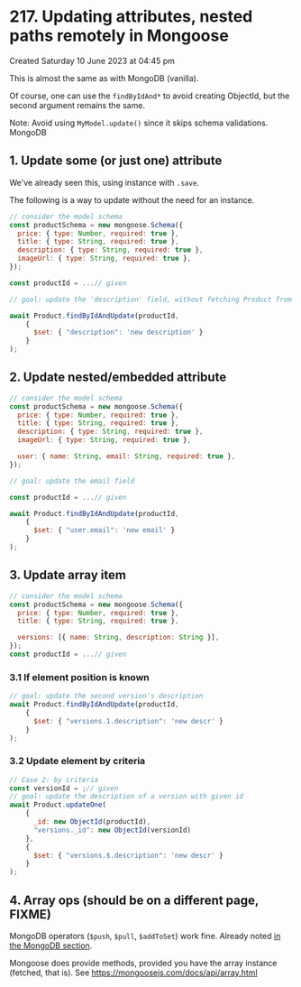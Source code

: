 # 217. Updating attributes, nested paths remotely in Mongoose
Created Saturday 10 June 2023 at 04:45 pm

This is almost the same as with MongoDB (vanilla).

Of course, one can use the `findByIdAnd*` to avoid creating ObjectId, but the second argument remains the same.

Note: Avoid using `MyModel.update()` since it skips schema validations. MongoDB

## 1. Update some (or just one) attribute
We've already seen this, using instance with `.save`.

The following is a way to update without the need for an instance.
```js
// consider the model schema
const productSchema = new mongoose.Schema({
  price: { type: Number, required: true },
  title: { type: String, required: true },
  description: { type: String, required: true },
  imageUrl: { type: String, required: true },
});

const productId = ...// given

// goal: update the 'description' field, without fetching Product from db

await Product.findByIdAndUpdate(productId, 
	{
	  $set: { "description": 'new description' }
	}
);
```


## 2. Update nested/embedded attribute
```js
// consider the model schema
const productSchema = new mongoose.Schema({
  price: { type: Number, required: true },
  title: { type: String, required: true },
  description: { type: String, required: true },
  imageUrl: { type: String, required: true },

  user: { name: String, email: String, required: true },
});

// goal: update the email field

const productId = ...// given

await Product.findByIdAndUpdate(productId, 
	{
	  $set: { "user.email": 'new email' }
	}
);
```


## 3. Update array item
```js
// consider the model schema
const productSchema = new mongoose.Schema({
  price: { type: Number, required: true },
  title: { type: String, required: true },

  versions: [{ name: String, description: String }],
});
const productId = ...// given
```

### 3.1 If element position is known
```js
// goal: update the second version's description
await Product.findByIdAndUpdate(productId, 
	{
	  $set: { "versions.1.description": 'new descr' }
	}
);
```
### 3.2 Update element by criteria
```js
// Case 2: by criteria
const versionId = ;// given
// goal: update the description of a version with given id
await Product.updateOne(
	{ 
	  _id: new ObjectId(productId), 
	  "versions._id": new ObjectId(versionId)
	},
	{
	  $set: { "versions.$.description": 'new descr' }
	}
);
```


## 4. Array ops (should be on a different page, FIXME)
MongoDB operators (`$push`, `$pull`, `$addToSet`) work fine. Already noted [in the MongoDB section](obsidian://open?vault=nodejs-notes&file=home%2F4_resource_itineraries%2F2_Node_js_complete_guide_academind%2F12_Working_with_NoSQL_and_MongoDB%2F190_Mongodb_array_ops).

Mongoose does provide methods, provided you have the array instance (fetched, that is). See https://mongoosejs.com/docs/api/array.html